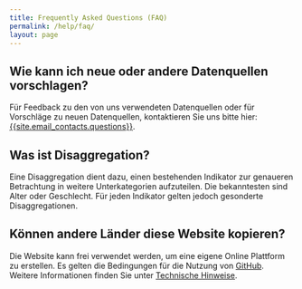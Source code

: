 ```yaml
---
title: Frequently Asked Questions (FAQ)
permalink: /help/faq/
layout: page
---
```


## Wie kann ich neue oder andere Datenquellen vorschlagen?
Für Feedback zu den von uns verwendeten Datenquellen oder für Vorschläge zu neuen Datenquellen, kontaktieren Sie uns bitte hier: <a href="mailto:{{site.email_contacts.questions}}">{{site.email_contacts.questions}}</a>.

## Was ist Disaggregation?
Eine Disaggregation dient dazu, einen bestehenden Indikator zur genaueren Betrachtung in weitere Unterkategorien aufzuteilen. Die bekanntesten sind Alter oder Geschlecht. Für jeden Indikator gelten jedoch gesonderte Disaggregationen.

## Können andere Länder diese Website kopieren?
Die Website kann frei verwendet werden, um eine eigene Online Plattform zu erstellen. Es gelten die Bedingungen für die Nutzung von [GitHub](https://github.com/). Weitere Informationen finden Sie unter [Technische Hinweise](https://dnstestenvironment.github.io/dns-indicators/help/guidance/).
